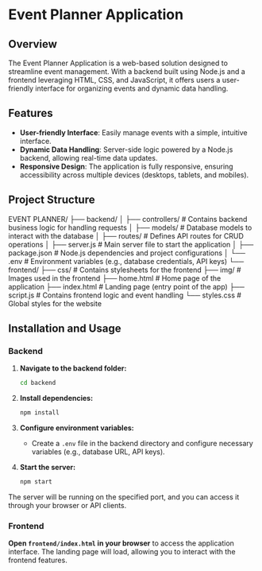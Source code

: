 # Event Planner Application

## Overview
The Event Planner Application is a web-based solution designed to streamline event management. With a backend built using Node.js and a frontend leveraging HTML, CSS, and JavaScript, it offers users a user-friendly interface for organizing events and dynamic data handling.

## Features
- **User-friendly Interface**: Easily manage events with a simple, intuitive interface.
- **Dynamic Data Handling**: Server-side logic powered by a Node.js backend, allowing real-time data updates.
- **Responsive Design**: The application is fully responsive, ensuring accessibility across multiple devices (desktops, tablets, and mobiles).

## Project Structure

EVENT PLANNER/ ├── backend/ │ ├── controllers/ # Contains backend business logic for handling requests │ ├── models/ # Database models to interact with the database │ ├── routes/ # Defines API routes for CRUD operations │ ├── server.js # Main server file to start the application │ ├── package.json # Node.js dependencies and project configurations │ └── .env # Environment variables (e.g., database credentials, API keys) └── frontend/ ├── css/ # Contains stylesheets for the frontend ├── img/ # Images used in the frontend ├── home.html # Home page of the application ├── index.html # Landing page (entry point of the app) ├── script.js # Contains frontend logic and event handling └── styles.css # Global styles for the website


## Installation and Usage

### Backend
1. **Navigate to the backend folder:**
    ```bash
    cd backend
    ```

2. **Install dependencies:**
    ```bash
    npm install
    ```

3. **Configure environment variables:**
    - Create a `.env` file in the backend directory and configure necessary variables (e.g., database URL, API keys).

4. **Start the server:**
    ```bash
    npm start
    ```

The server will be running on the specified port, and you can access it through your browser or API clients.

### Frontend
 **Open `frontend/index.html` in your browser** to access the application interface. The landing page will load, allowing you to interact with the frontend features.
